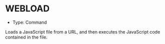 # WEBLOAD

- Type: Command

Loads a JavaScript file from a URL, and then executes the JavaScript code contained in the file.
